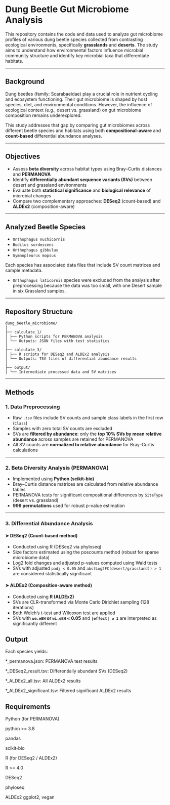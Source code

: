 # Dung Beetle Gut Microbiome Analysis

This repository contains the code and data used to analyze gut microbiome profiles of various dung beetle species collected from contrasting ecological environments, specifically **grasslands** and **deserts**. The study aims to understand how environmental factors influence microbial community structure and identify key microbial taxa that differentiate habitats.

---

## Background

Dung beetles (family: Scarabaeidae) play a crucial role in nutrient cycling and ecosystem functioning. Their gut microbiome is shaped by host species, diet, and environmental conditions. However, the influence of ecological context (e.g., desert vs. grassland) on gut microbiome composition remains underexplored.

This study addresses that gap by comparing gut microbiomes across different beetle species and habitats using both **compositional-aware** and **count-based** differential abundance analyses.

---

## Objectives

- Assess **beta diversity** across habitat types using Bray–Curtis distances and **PERMANOVA**
- Identify **differentially abundant sequence variants (SVs)** between desert and grassland environments
- Evaluate both **statistical significance** and **biological relevance** of microbial changes
- Compare two complementary approaches: **DESeq2** (count-based) and **ALDEx2** (composition-aware)

---

## Analyzed Beetle Species

- `Onthophagus nuchicornis`
- `Bodilus sordescens`
- `Onthophagus gibbulus`
- `Gymnopleurus mopsus`

Each species has associated data files that include SV count matrices and sample metadata.
- `Onthophagus laticornis` species were excluded from the analysis after preprocessing because the data was too small, with one Desert sample in six Grassland samples.
---

## Repository Structure
```
dung_beetle_microbiome/
│
├── calculate_1/
│ ├── Python scripts for PERMANOVA analysis
│ └── Outputs: JSON files with test statistics
│
├── calculate_3/
│ ├── R scripts for DESeq2 and ALDEx2 analysis
│ └── Outputs: TSV files of differential abundance results
│
├── output/
│ └── Intermediate processed data and SV matrices
```
---
## Methods

### 1. Data Preprocessing

- Raw `.tsv` files include SV counts and sample class labels in the first row (`Class`)
- Samples with zero total SV counts are excluded
- SVs are **filtered by abundance**: only the **top 10% SVs by mean relative abundance** across samples are retained for PERMANOVA
- All SV counts are **normalized to relative abundance** for Bray–Curtis calculations

---

### 2. Beta Diversity Analysis (PERMANOVA)

- Implemented using **Python (scikit-bio)**
- Bray–Curtis distance matrices are calculated from relative abundance tables
- PERMANOVA tests for significant compositional differences by `SiteType` (desert vs. grassland)
- **999 permutations** used for robust p-value estimation


---

### 3. Differential Abundance Analysis
#### ➤ DESeq2 (Count-based method)
- Conducted using R (DESeq2 via phyloseq)
- Size factors estimated using the poscounts method (robust for sparse microbiome data)
- Log2 fold changes and adjusted p-values computed using Wald tests
- SVs with adjusted `padj < 0.05` and `abs(Log2FC(desert/grassland)) > 1` are considered statistically significant

#### ➤ ALDEx2 (Composition-aware method)

- Conducted using **R (ALDEx2)**
- SVs are CLR-transformed via Monte Carlo Dirichlet sampling (128 iterations)
- Both Welch’s t-test and Wilcoxon test are applied
- SVs with **`we.eBH` or `wi.eBH` < 0.05** and **`|effect| ≥ 1`** are interpreted as significantly different


## Output
Each species yields:

*_permanova.json: PERMANOVA test results

*_DESeq2_result.tsv: Differentially abundant SVs (DESeq2)

*_ALDEx2_all.tsv: All ALDEx2 results

*_ALDEx2_significant.tsv: Filtered significant ALDEx2 results


## Requirements
Python (for PERMANOVA)

python >= 3.8

pandas

scikit-bio


R (for DESeq2 / ALDEx2)

R >= 4.0

DESeq2

phyloseq

ALDEx2
ggplot2, vegan
